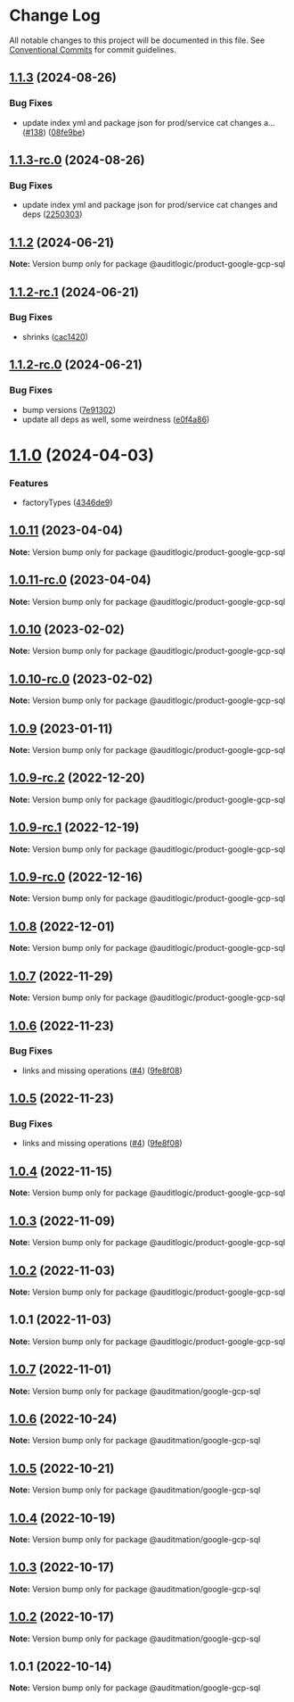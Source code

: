 # Change Log

All notable changes to this project will be documented in this file.
See [Conventional Commits](https://conventionalcommits.org) for commit guidelines.

## [1.1.3](https://github.com/auditlogic/product/compare/@auditlogic/product-google-gcp-sql@1.1.2...@auditlogic/product-google-gcp-sql@1.1.3) (2024-08-26)


### Bug Fixes

* update index yml and package json for prod/service cat changes a… ([#138](https://github.com/auditlogic/product/issues/138)) ([08fe9be](https://github.com/auditlogic/product/commit/08fe9beb1c8457462a19bc69caa02e6212d97e1a))





## [1.1.3-rc.0](https://github.com/auditlogic/product/compare/@auditlogic/product-google-gcp-sql@1.1.2...@auditlogic/product-google-gcp-sql@1.1.3-rc.0) (2024-08-26)


### Bug Fixes

* update index yml and package json for prod/service cat changes and deps ([2250303](https://github.com/auditlogic/product/commit/225030363a363608240135b7ebed386b28f01e4b))





## [1.1.2](https://github.com/auditlogic/product/compare/@auditlogic/product-google-gcp-sql@1.1.2-rc.1...@auditlogic/product-google-gcp-sql@1.1.2) (2024-06-21)

**Note:** Version bump only for package @auditlogic/product-google-gcp-sql





## [1.1.2-rc.1](https://github.com/auditlogic/product/compare/@auditlogic/product-google-gcp-sql@1.1.2-rc.0...@auditlogic/product-google-gcp-sql@1.1.2-rc.1) (2024-06-21)


### Bug Fixes

* shrinks ([cac1420](https://github.com/auditlogic/product/commit/cac14200fefcd8183ab69fe89a47bd3f70f563e9))





## [1.1.2-rc.0](https://github.com/auditlogic/product/compare/@auditlogic/product-google-gcp-sql@1.1.0...@auditlogic/product-google-gcp-sql@1.1.2-rc.0) (2024-06-21)


### Bug Fixes

* bump versions ([7e91302](https://github.com/auditlogic/product/commit/7e913023b8b312150ed7762c32fbbe616be71de5))
* update all deps as well, some weirdness ([e0f4a86](https://github.com/auditlogic/product/commit/e0f4a864714e2d3de6bbf3da014d5312fe53be2f))





# [1.1.0](https://github.com/auditlogic/product/compare/@auditlogic/product-google-gcp-sql@1.0.11...@auditlogic/product-google-gcp-sql@1.1.0) (2024-04-03)


### Features

* factoryTypes ([4346de9](https://github.com/auditlogic/product/commit/4346de92693aee892fccf725338ffc7b80ab182b))





## [1.0.11](https://github.com/auditlogic/product/compare/@auditlogic/product-google-gcp-sql@1.0.10...@auditlogic/product-google-gcp-sql@1.0.11) (2023-04-04)

**Note:** Version bump only for package @auditlogic/product-google-gcp-sql





## [1.0.11-rc.0](https://github.com/auditlogic/product/compare/@auditlogic/product-google-gcp-sql@1.0.10...@auditlogic/product-google-gcp-sql@1.0.11-rc.0) (2023-04-04)

**Note:** Version bump only for package @auditlogic/product-google-gcp-sql





## [1.0.10](https://github.com/auditlogic/product/compare/@auditlogic/product-google-gcp-sql@1.0.9...@auditlogic/product-google-gcp-sql@1.0.10) (2023-02-02)

**Note:** Version bump only for package @auditlogic/product-google-gcp-sql





## [1.0.10-rc.0](https://github.com/auditlogic/product/compare/@auditlogic/product-google-gcp-sql@1.0.9...@auditlogic/product-google-gcp-sql@1.0.10-rc.0) (2023-02-02)

**Note:** Version bump only for package @auditlogic/product-google-gcp-sql





## [1.0.9](https://github.com/auditlogic/product/compare/@auditlogic/product-google-gcp-sql@1.0.9-rc.2...@auditlogic/product-google-gcp-sql@1.0.9) (2023-01-11)

**Note:** Version bump only for package @auditlogic/product-google-gcp-sql





## [1.0.9-rc.2](https://github.com/auditlogic/product/compare/@auditlogic/product-google-gcp-sql@1.0.8...@auditlogic/product-google-gcp-sql@1.0.9-rc.2) (2022-12-20)

**Note:** Version bump only for package @auditlogic/product-google-gcp-sql





## [1.0.9-rc.1](https://github.com/auditlogic/product/compare/@auditlogic/product-google-gcp-sql@1.0.8...@auditlogic/product-google-gcp-sql@1.0.9-rc.1) (2022-12-19)

**Note:** Version bump only for package @auditlogic/product-google-gcp-sql





## [1.0.9-rc.0](https://github.com/auditlogic/product/compare/@auditlogic/product-google-gcp-sql@1.0.8...@auditlogic/product-google-gcp-sql@1.0.9-rc.0) (2022-12-16)

**Note:** Version bump only for package @auditlogic/product-google-gcp-sql





## [1.0.8](https://github.com/auditlogic/product/compare/@auditlogic/product-google-gcp-sql@1.0.7...@auditlogic/product-google-gcp-sql@1.0.8) (2022-12-01)

**Note:** Version bump only for package @auditlogic/product-google-gcp-sql





## [1.0.7](https://github.com/auditlogic/product/compare/@auditlogic/product-google-gcp-sql@1.0.6...@auditlogic/product-google-gcp-sql@1.0.7) (2022-11-29)

**Note:** Version bump only for package @auditlogic/product-google-gcp-sql





## [1.0.6](https://github.com/auditlogic/product/compare/@auditlogic/product-google-gcp-sql@1.0.4...@auditlogic/product-google-gcp-sql@1.0.6) (2022-11-23)


### Bug Fixes

* links and missing operations ([#4](https://github.com/auditlogic/product/issues/4)) ([9fe8f08](https://github.com/auditlogic/product/commit/9fe8f08fe7c57fdb79f991ac35bd6ac2e7dcad38))





## [1.0.5](https://github.com/auditlogic/product/compare/@auditlogic/product-google-gcp-sql@1.0.4...@auditlogic/product-google-gcp-sql@1.0.5) (2022-11-23)


### Bug Fixes

* links and missing operations ([#4](https://github.com/auditlogic/product/issues/4)) ([9fe8f08](https://github.com/auditlogic/product/commit/9fe8f08fe7c57fdb79f991ac35bd6ac2e7dcad38))





## [1.0.4](https://github.com/auditlogic/product/compare/@auditlogic/product-google-gcp-sql@1.0.3...@auditlogic/product-google-gcp-sql@1.0.4) (2022-11-15)

**Note:** Version bump only for package @auditlogic/product-google-gcp-sql





## [1.0.3](https://github.com/auditlogic/product/compare/@auditlogic/product-google-gcp-sql@1.0.2...@auditlogic/product-google-gcp-sql@1.0.3) (2022-11-09)

**Note:** Version bump only for package @auditlogic/product-google-gcp-sql





## [1.0.2](https://github.com/auditlogic/product/compare/@auditlogic/product-google-gcp-sql@1.0.1...@auditlogic/product-google-gcp-sql@1.0.2) (2022-11-03)

**Note:** Version bump only for package @auditlogic/product-google-gcp-sql





## 1.0.1 (2022-11-03)

**Note:** Version bump only for package @auditlogic/product-google-gcp-sql





## [1.0.7](https://github.com/auditmation/store-content/compare/@auditmation/google-gcp-sql@1.0.6...@auditmation/google-gcp-sql@1.0.7) (2022-11-01)

**Note:** Version bump only for package @auditmation/google-gcp-sql





## [1.0.6](https://github.com/auditmation/store-content/compare/@auditmation/google-gcp-sql@1.0.5...@auditmation/google-gcp-sql@1.0.6) (2022-10-24)

**Note:** Version bump only for package @auditmation/google-gcp-sql





## [1.0.5](https://github.com/auditmation/store-content/compare/@auditmation/google-gcp-sql@1.0.4...@auditmation/google-gcp-sql@1.0.5) (2022-10-21)

**Note:** Version bump only for package @auditmation/google-gcp-sql





## [1.0.4](https://github.com/auditmation/store-content/compare/@auditmation/google-gcp-sql@1.0.3...@auditmation/google-gcp-sql@1.0.4) (2022-10-19)

**Note:** Version bump only for package @auditmation/google-gcp-sql





## [1.0.3](https://github.com/auditmation/store-content/compare/@auditmation/google-gcp-sql@1.0.2...@auditmation/google-gcp-sql@1.0.3) (2022-10-17)

**Note:** Version bump only for package @auditmation/google-gcp-sql





## [1.0.2](https://github.com/auditmation/store-content/compare/@auditmation/google-gcp-sql@1.0.1...@auditmation/google-gcp-sql@1.0.2) (2022-10-17)

**Note:** Version bump only for package @auditmation/google-gcp-sql





## 1.0.1 (2022-10-14)

**Note:** Version bump only for package @auditmation/google-gcp-sql
